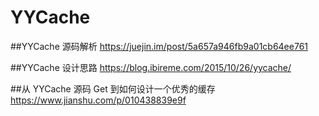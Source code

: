 # YYCache

##YYCache 源码解析
https://juejin.im/post/5a657a946fb9a01cb64ee761

##YYCache 设计思路
https://blog.ibireme.com/2015/10/26/yycache/

##从 YYCache 源码 Get 到如何设计一个优秀的缓存
https://www.jianshu.com/p/010438839e9f
